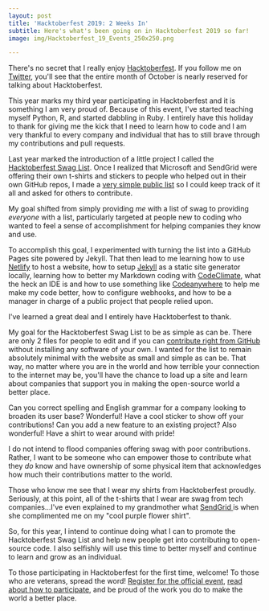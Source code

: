 ```yaml
---
layout: post
title: 'Hacktoberfest 2019: 2 Weeks In'
subtitle: Here's what's been going on in Hacktoberfest 2019 so far!
image: img/Hacktoberfest_19_Events_250x250.png

---
```

There's no secret that I really enjoy [Hacktoberfest](https://hacktoberfest.digitalocean.com "Hacktoberfest"). If you follow me on [Twitter](https://twitter.com/C_Dubbs/ "Twitter"), you'll see that the entire month of October is nearly reserved for talking about Hacktoberfest.

This year marks my third year participating in Hacktoberfest and it is something I am very proud of. Because of this event, I've started teaching myself Python, R, and started dabbling in Ruby. I entirely have this holiday to thank for giving me the kick that I need to learn how to code and I am very thankful to every company and individual that has to still brave through my contributions and pull requests.

Last year marked the introduction of a little project I called the [Hacktoberfest Swag List](https://hacktoberfestswaglist.com/ "Hacktoberfest Swag List"). Once I realized that Microsoft and SendGrid were offering their own t-shirts and stickers to people who helped out in their own GitHub repos, I made a [very simple public list](https://github.com/crweiner/hacktoberfest-swag-list/tree/30965cec8ac3d3654a16972e6e1e09f3044146d8 "Old swag list code") so I could keep track of it all and asked for others to contribute.

My goal shifted from simply providing _me_ with a list of swag to providing _everyone_ with a list, particularly targeted at people new to coding who wanted to feel a sense of accomplishment for helping companies they know and use.

To accomplish this goal, I experimented with turning the list into a GitHub Pages site powered by Jekyll. That then lead to me learning how to use [Netlify](https://www.netlify.com/ "Netlify") to host a website, how to setup [Jekyll](https://jekyllrb.com/ "Jekyll") as a static site generator locally, learning how to better my Markdown coding with [CodeClimate](https://codeclimate.com/ "CodeClimate"), what the heck an IDE is and how to use something like [Codeanywhere](https://codeanywhere.com/ "Codeanywhere") to help me make my code better, how to configure webhooks, and how to be a manager in charge of a public project that people relied upon.

I've learned a great deal and I entirely have Hacktoberfest to thank.

My goal for the Hacktoberfest Swag List to be as simple as can be. There are only 2 files for people to edit and if you can [contribute right from GitHub]() without installing any software of your own. I wanted for the list to remain absolutely minimal with the website as small and simple as can be. That way, no matter where you are in the world and how terrible your connection to the internet may be, you'll have the chance to load up a site and learn about companies that support you in making the open-source world a better place.

Can you correct spelling and English grammar for a company looking to broaden its user base? Wonderful! Have a cool sticker to show off your contributions! Can you add a new feature to an existing project? Also wonderful! Have a shirt to wear around with pride!

I do not intend to flood companies offering swag with poor contributions. Rather, I want to be someone who can empower those to contribute what they _do_ know and have ownership of some physical item that acknowledges how much their contributions matter to the world.

Those who know me see that I wear my shirts from Hacktoberfest proudly. Seriously, at this point, all of the t-shirts that I wear are swag from tech companies...I've even explained to my grandmother what [SendGrid ](https://sendgrid.com/ "SendGrid")is when she complimented me on my "cool purple flower shirt".

So, for this year, I intend to continue doing what I can to promote the Hacktoberfest Swag List and help new people get into contributing to open-source code. I also selfishly will use this time to better myself and continue to learn and grow as an individual.

To those participating in Hacktoberfest for the first time, welcome! To those who are veterans, spread the word! [Register for the official event](https://hacktoberfest.digitalocean.com/register "Register for Hacktoberfest"), [read about how to participate](https://hacktoberfest.digitalocean.com/details "How to participate in Hacktoberfest"), and be proud of the work you do to make the world a better place.